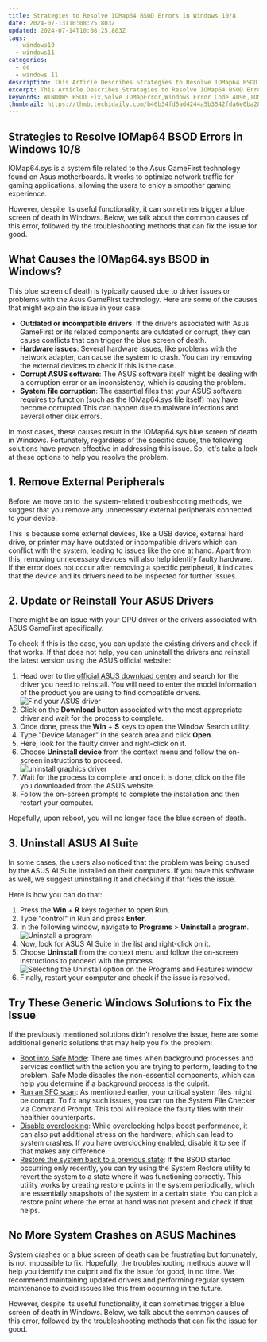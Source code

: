 ```yaml
---
title: Strategies to Resolve IOMap64 BSOD Errors in Windows 10/8
date: 2024-07-13T10:08:25.803Z
updated: 2024-07-14T10:08:25.803Z
tags:
  - windows10
  - windows11
categories:
  - os
  - windows 11
description: This Article Describes Strategies to Resolve IOMap64 BSOD Errors in Windows 10/8
excerpt: This Article Describes Strategies to Resolve IOMap64 BSOD Errors in Windows 10/8
keywords: WINDOWS BSOD Fix,Solve IOMapError,Windows Error Code 4096,IOMap64 Resolution,Windows BSODBootTroubleshooting,Windows 10/8 Diagnostic Tools,Error Correction in OSX86
thumbnail: https://thmb.techidaily.com/b46b34fd5ad4244a5b3542fda6e0ba281358e5c36628241992e02c966a06886d.jpg
---
```


## Strategies to Resolve IOMap64 BSOD Errors in Windows 10/8

 IOMap64.sys is a system file related to the Asus GameFirst technology found on Asus motherboards. It works to optimize network traffic for gaming applications, allowing the users to enjoy a smoother gaming experience.

 However, despite its useful functionality, it can sometimes trigger a blue screen of death in Windows. Below, we talk about the common causes of this error, followed by the troubleshooting methods that can fix the issue for good.

## What Causes the IOMap64.sys BSOD in Windows?

 This blue screen of death is typically caused due to driver issues or problems with the Asus GameFirst technology. Here are some of the causes that might explain the issue in your case:

* **Outdated or incompatible drivers**: If the drivers associated with Asus GameFirst or its related components are outdated or corrupt, they can cause conflicts that can trigger the blue screen of death.
* **Hardware issues**: Several hardware issues, like problems with the network adapter, can cause the system to crash. You can try removing the external devices to check if this is the case.
* **Corrupt ASUS software**: The ASUS software itself might be dealing with a corruption error or an inconsistency, which is causing the problem.
* **System file corruption**: The essential files that your ASUS software requires to function (such as the IOMap64.sys file itself) may have become corrupted This can happen due to malware infections and several other disk errors.

 In most cases, these causes result in the IOMap64.sys blue screen of death in Windows. Fortunately, regardless of the specific cause, the following solutions have proven effective in addressing this issue. So, let's take a look at these options to help you resolve the problem.

## 1\. Remove External Peripherals

 Before we move on to the system-related troubleshooting methods, we suggest that you remove any unnecessary external peripherals connected to your device.

 This is because some external devices, like a USB device, external hard drive, or printer may have outdated or incompatible drivers which can conflict with the system, leading to issues like the one at hand. Apart from this, removing unnecessary devices will also help identify faulty hardware. If the error does not occur after removing a specific peripheral, it indicates that the device and its drivers need to be inspected for further issues.

## 2\. Update or Reinstall Your ASUS Drivers

 There might be an issue with your GPU driver or the drivers associated with ASUS GameFirst specifically.

 To check if this is the case, you can update the existing drivers and check if that works. If that does not help, you can uninstall the drivers and reinstall the latest version using the ASUS official website:

1. Head over to the [official ASUS download center](https://www.asus.com/support/Download-Center/) and search for the driver you need to reinstall. You will need to enter the model information of the product you are using to find compatible drivers.  
![Find your ASUS driver](https://static1.makeuseofimages.com/wordpress/wp-content/uploads/2023/05/find-your-asus-driver.jpg)
2. Click on the **Download** button associated with the most appropriate driver and wait for the process to complete.
3. Once done, press the **Win** \+ **S** keys to open the Window Search utility.
4. Type "Device Manager" in the search area and click **Open**.
5. Here, look for the faulty driver and right-click on it.
6. Choose **Uninstall device** from the context menu and follow the on-screen instructions to proceed.  
![uninstall graphics driver](https://static1.makeuseofimages.com/wordpress/wp-content/uploads/2023/01/uninstall-graphics-driver.jpg)
7. Wait for the process to complete and once it is done, click on the file you downloaded from the ASUS website.
8. Follow the on-screen prompts to complete the installation and then restart your computer.

 Hopefully, upon reboot, you will no longer face the blue screen of death.

## 3\. Uninstall ASUS AI Suite

 In some cases, the users also noticed that the problem was being caused by the ASUS AI Suite installed on their computers. If you have this software as well, we suggest uninstalling it and checking if that fixes the issue.

 Here is how you can do that:

1. Press the **Win** \+ **R** keys together to open Run.
2. Type "control" in Run and press **Enter**.
3. In the following window, navigate to **Programs** \> **Uninstall a program**.  
![Uninstall a program](https://static1.makeuseofimages.com/wordpress/wp-content/uploads/2022/05/uninstall-a-program.jpg)
4. Now, look for ASUS AI Suite in the list and right-click on it.
5. Choose **Uninstall** from the context menu and follow the on-screen instructions to proceed with the process.  
![Selecting the Uninstall option on the Programs and Features window](https://static1.makeuseofimages.com/wordpress/wp-content/uploads/2023/03/selecting-the-uninstall-option-on-the-programs-and-features-window.jpg)
6. Finally, restart your computer and check if the issue is resolved.

## Try These Generic Windows Solutions to Fix the Issue

 If the previously mentioned solutions didn't resolve the issue, here are some additional generic solutions that may help you fix the problem:

* [Boot into Safe Mode](https://www.makeuseof.com/windows-11-boot-safe-mode/): There are times when background processes and services conflict with the action you are trying to perform, leading to the problem. Safe Mode disables the non-essential components, which can help you determine if a background process is the culprit.
* [Run an SFC scan](https://www.makeuseof.com/system-file-checker-sfc-windows/): As mentioned earlier, your critical system files might be corrupt. To fix any such issues, you can run the System File Checker via Command Prompt. This tool will replace the faulty files with their healthier counterparts.
* [Disable overclocking](https://www.makeuseof.com/fix-memory-cannot-be-read-error-windows-10/): While overclocking helps boost performance, it can also put additional stress on the hardware, which can lead to system crashes. If you have overclocking enabled, disable it to see if that makes any difference.
* [Restore the system back to a previous state](https://www.makeuseof.com/tag/3-check-system-restore-working/): If the BSOD started occurring only recently, you can try using the System Restore utility to revert the system to a state where it was functioning correctly. This utility works by creating restore points in the system periodically, which are essentially snapshots of the system in a certain state. You can pick a restore point where the error at hand was not present and check if that helps.

## No More System Crashes on ASUS Machines

 System crashes or a blue screen of death can be frustrating but fortunately, is not impossible to fix. Hopefully, the troubleshooting methods above will help you identify the culprit and fix the issue for good, in no time. We recommend maintaining updated drivers and performing regular system maintenance to avoid issues like this from occurring in the future.

 However, despite its useful functionality, it can sometimes trigger a blue screen of death in Windows. Below, we talk about the common causes of this error, followed by the troubleshooting methods that can fix the issue for good.



<ins class="adsbygoogle"
      style="display:block"
      data-ad-client="ca-pub-7571918770474297"
      data-ad-slot="8358498916"
      data-ad-format="auto"
      data-full-width-responsive="true"></ins>

